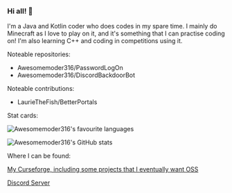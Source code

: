 ### Hi all! 👋

I'm a Java and Kotlin coder who does codes in my spare time. I mainly do Minecraft as I love to play on it, and it's something that I can practise coding on! 
I'm also learning C++ and coding in competitions using it.

Noteable repositories: 
  - Awesomemoder316/PasswordLogOn
  - Awesomemoder316/DiscordBackdoorBot

Noteable contributions: 
  - LaurieTheFish/BetterPortals


Stat cards:

![Awesomemoder316's favourite languages](https://github-readme-stats.vercel.app/api/top-langs/?username=awesomemoder316&theme=radical)

![Awesomemoder316's GitHub stats](https://github-readme-stats.vercel.app/api?username=awesomemoder316&show_icons=true&theme=radical)

Where I can be found:

[My Curseforge, including some projects that I eventually want OSS](https://www.curseforge.com/members/awesomemoder316/projects/)

[Discord Server](https://discord.gg/nPbakm9eEr/)
